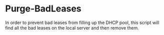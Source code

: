 # Purge-BadLeases
 In order to prevent bad leases from filling up the DHCP pool, this script will find all the bad leases on the local server and then remove them.

